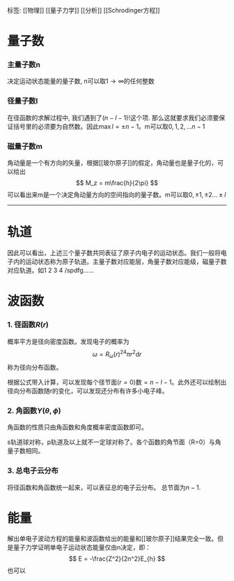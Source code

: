 标签: [[物理]] [[量子力学]] [[分析]] [[Schrodinger方程]]
# 量子数

### 主量子数n
决定运动状态能量的量子数, n可以取$1\to \infty$的任何整数

### 径量子数l                                                                                                         
在径函数的求解过程中, 我们遇到了$(n-l-1)!$这个项. 那么这就要求我们必须要保证括号里的必须要为自然数。因此$\max{l}=\pm n-1$。m可以取$0,1,2,\dots n-1$

### 磁量子数m
角动量是一个有方向的矢量，根据[[玻尔原子]]的假定，角动量也是量子化的，可以给出
$$
M_z = m\frac{h}{2\pi}
$$
可以看出来m是一个决定角动量方向的空间指向的量子数。m可以取$0,\pm1,\pm2 \dots \pm l$

---
# 轨道
因此可以看出，上述三个量子数共同表征了原子内电子的运动状态。我们一般将电子内的运动状态称为原子轨道。主量子数对应能层，角量子数对应能级，磁量子数对应轨道。如1 2 3 4 /spdfg……

# 波函数

### 1. 径函数$R(r)$
概率平方是径向密度函数。发现电子的概率为
$$
\omega = R_{\omega}(r)^24\pi r^2\mathrm{d}r
$$
称为径向分布函数。

根据公式带入计算，可以发现每个径节面($r=0$)数$=n-l-1$。此外还可以绘制出径向分布函数随r的变化，可以发现还分布有许多小电子峰。

### 2. 角函数$Y(\theta,\phi)$
角函数的性质只由角函数和角度概率密度函数即可。

s轨道球对称，p轨道及以上就不一定球对称了。各个函数的角节面（R=0）与角量子数相同。

### 3. 总电子云分布
将径函数和角函数统一起来，可以表征总的电子云分布。
总节面为$n-1$. 

# 能量
解出单电子波动方程的能量和波函数给出的能量和[[玻尔原子]]结果完全一致。但是量子力学证明单电子运动状态能量仅由n决定，即：
$$
E = -\frac{Z^2}{2n^2}E_{h}
$$
也可以